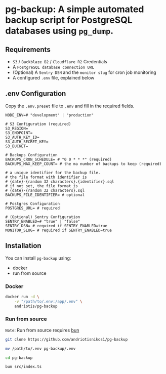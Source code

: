 # pg-backup: A simple automated backup script for PostgreSQL databases using `pg_dump`.

## Requirements
- `S3` / `Backblaze B2` / `Cloudflare R2` Credentials
- A `PostgreSQL database connection URL`
- (Optional) A `Sentry DSN` and the `monitor slug` for cron job monitoring
- A configured `.env` file, explained below

## .env Configuration

Copy the `.env.preset` file to `.env` and fill in the required fields.

```dotenv
NODE_ENV=# "development" | "production"

# S3 Configuration (required)
S3_REGION=
S3_ENDPOINT=
S3_AUTH_KEY_ID=
S3_AUTH_SECRET_KEY=
S3_BUCKET=

# Backups Configuration
BACKUPS_CRON_SCHEDULE= # "0 0 * * *" (required)
BACKUPS_MAX_KEEP_COUNT= # the ma number of backups to keep (required)

# a unique identifier for the backup file. 
# the file format with identifier is
# {date}-{random 32 characters}.{identifier}.sql
# if not set, the file format is
# {date}-{random 32 characters}.sql
BACKUPS_FILE_IDENTIFIER= # optional

# Postgres Configuration
POSTGRES_URL= # required

# (Optional) Sentry Configuration
SENTRY_ENABLED=# "true" | "false"
SENTRY_DSN= # required if SENTRY_ENABLED=true
MONITOR_SLUG= # required if SENTRY_ENABLED=true
```

## Installation
You can install `pg-backup` using:
- docker
- run from source

### Docker

```bash
docker run -d \
    -v "/path/to/.env:/app/.env" \
    andriotis/pg-backup
```

### Run from source

`Note`: Run from source requires [bun](https://bun.sh)

```bash
git clone https://github.com/andriotisnikos1/pg-backup

mv /path/to/.env pg-backup/.env

cd pg-backup

bun src/index.ts
```


